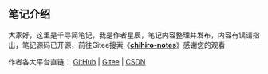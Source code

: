 ## 笔记介绍

大家好，这里是千寻简笔记，我是作者星辰，笔记内容整理并发布，内容有误请指出，笔记源码已开源，前往Gitee搜索《**[chihiro-notes](https://gitee.com/opxc/chihiro-notes)**》感谢您的观看

作者各大平台直链： [GitHub](https://github.com/MrChihiro) | [Gitee](https://gitee.com/opxc) | [CSDN](https://blog.csdn.net/IUTStar) 
